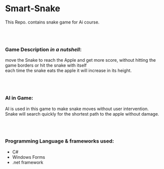 # Smart-Snake
This Repo. contains snake game for Ai course.


<br><br>
### Game Description *in a nutshell*:
move the Snake to reach the Apple and get more score, without hitting the game borders or hit the snake with itself <br>
each time the snake eats the apple it will increase in its height.


<br><br>
### AI in Game:
AI is used in this game to make snake moves without user intervention.<br>
Snake will search quickly for the shortest path to the apple without damage. 


<br><br>
### Programming Language & frameworks used:
- C#
- Windows Forms
- .net framework
